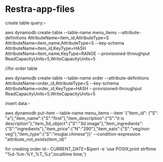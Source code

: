 # Restra-app-files

create table query:-

aws dynamodb create-table --table-name menu_items --attribute-definitions AttributeName=item_id,AttributeType=S AttributeName=item_name,AttributeType=S --key-schema AttributeName=item_id,KeyType=HASH AttributeName=item_name,KeyType=RANGE --provisioned-throughput ReadCapacityUnits=5,WriteCapacityUnits=5

//for order table

aws dynamodb create-table --table-name order --attribute-definitions AttributeName=order_id,AttributeType=S --key-schema AttributeName=order_id,KeyType=HASH --provisioned-throughput ReadCapacityUnits=5,WriteCapacityUnits=5


insert data:-

aws dynamodb put-item --table-name menu_items --item '{"item_id": {"S": "a"},"item_name":{"S":"first"},"item_description":{"S":"it is description"},"item_3d_object":{"S":"3d image"},"item_ingredients":{"S":"ingredients"},"item_price":{"N":"290"},"item_eats":{"S":"veg/non veg"},"item_type":{"S":"muglai.chinese"}}' --condition-expression "attribute_not_exists(item_id)"

for creating order id:- CURRENT_DATE=$(perl -e 'use POSIX;print strftime "%d-%m-%Y_%T_%z",localtime time;')
